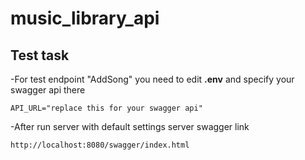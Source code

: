 # music_library_api
## Test task

-For test endpoint "AddSong" you need to edit **.env** and specify your swagger api there 
```
API_URL="replace this for your swagger api"
```
-After run server with default settings server swagger link
```
http://localhost:8080/swagger/index.html
```
